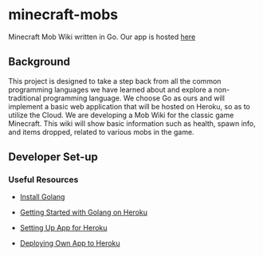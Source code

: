 # minecraft-mobs
Minecraft Mob Wiki written in Go. Our app is hosted [here](https://tranquil-taiga-90293.herokuapp.com/)

## Background
This project is designed to take a step back from all the common programming languages we have learned about and explore a non-traditional programming language. We choose Go as ours and will implement a basic web application that will be hosted on Heroku, so as to utilize the Cloud.
We are developing a Mob Wiki for the classic game Minecraft. This wiki will show basic information such as health, spawn info, and items dropped, related to various mobs in the game. 

## Developer Set-up
### Useful Resources
- [Install Golang](https://golang.org/doc/install)

- [Getting Started with Golang on Heroku](https://devcenter.heroku.com/articles/getting-started-with-go)

- [Setting Up App for Heroku](https://elements.heroku.com/buildpacks/heroku/heroku-buildpack-go)

- [Deploying Own App to Heroku](https://devcenter.heroku.com/articles/preparing-a-codebase-for-heroku-deployment)
